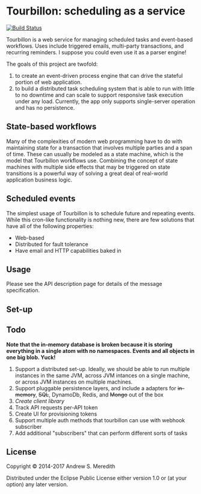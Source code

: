 # Tourbillon: scheduling as a service

[![Build Status](https://semaphoreci.com/api/v1/projects/475af2a8-c777-4f94-9e50-1d213d5ff1a9/467822/badge.svg)](https://semaphoreci.com/kendru/tourbillon--2)

Tourbillon is a web service for managing scheduled tasks and event-based workflows. Uses include triggered emails, multi-party transactions, and recurring reminders. I suppose you could even use it as a parser engine!

The goals of this project are twofold:

1. to create an event-driven process engine that can drive the stateful portion of web application.
2. to build a distributed task scheduling system that is able to run with little to no downtime and can scale to support responsive task execution under any load. Currently, the app only supports single-server operation and has no persistence.

## State-based workflows

Many of the complexities of modern web programming have to do with maintaining state for a transaction that involves multiple parties and a span of time. These can usually be modeled as a state machine, which is the model that Tourbillon workflows use. Combining the concept of state machines with multiple side effects that may be triggered on state transitions is a powerful way of solving a great deal of real-world application business logic.

## Scheduled events

The simplest usage of Tourbillon is to schedule future and repeating events. While this cron-like functionality is nothing new, there are few solutions that have all of the following properties:

- Web-based
- Distributed for fault tolerance
- Have email and HTTP capabilities baked in

## Usage

Please see the API description page for details of the message specification.

## Set-up

## Todo

**Note that the in-memory database is broken because it is storing everything in a single atom with no namespaces. Events and all objects
in one big blob. Yuck!**

1. Support a distributed set-up. Ideally, we should be able to run multiple instances in the same JVM, across JVM intances on a single machine, or across JVM instances on multiple machines.
3. Support pluggable persistence layers, and include a adapters for ~~in-memory~~, ~~SQL~~, DynamoDb, Redis, and ~~Mongo~~ out of the box
4. *Create client library*
6. Track API requests per-API token
7. Create UI for provisioning tokens
10. Support multiple auth methods that tourbillon can use with webhook subscriber
11. Add additional "subscribers" that can perform different sorts of tasks

## License

Copyright © 2014-2017 Andrew S. Meredith

Distributed under the Eclipse Public License either version 1.0 or (at
your option) any later version.
